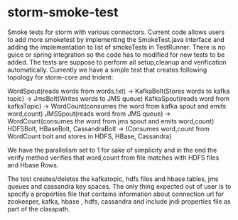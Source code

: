 storm-smoke-test
================

Smoke tests for storm with various connectors. Current code allows
users to add more smoketest by implementing the SmokeTest.java interface
and adding the implementation to list of smokeTests in TestRunner. 
There is no guice or spring integration so the code has to modified for new tests to be added.
The tests are suppose to perform all setup,cleanup and verification automatically.
Currently we have a simple test that creates following topology for storm-core and trident:

WordSpout(reads words from words.txt) -> KafkaBolt(Stores words to kafka topic)
                                      -> JmsBolt(Writes words to JMS queue)
KafkaSpout(reads word from kafkaTopic) -> WordCount(consumes the word from kafka spout and emits word,count)
JMSSpout(reads word from JMS queue) -> WordCount(consumes the word from jms spout and emits word,count)
HDFSBolt, HBaseBolt, CassandraBolt -> (Consumes word,count from WordCount bolt and stores in HDFS, HBase, Cassandra)

We have the parallelism set to 1 for sake of simplicity and in the end the verify method verifies that
word,count from file matches with HDFS files and Hbase Rows.

The test creates/deletes the kafkatopic, hdfs files and hbase tables, jms queues and cassandra key spaces.
The only thing expected out of user is to specify a properties file that
contains information about connection url for zookeeper, kafka, hbase , hdfs, cassandra and include jndi properties file 
as part of the classpath.
